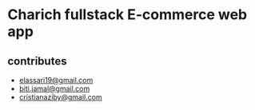 # Charich fullstack E-commerce web app

## contributes
- elassari19@gmail.com
- biti.jamal@gmail.com
- cristianaziby@gmail.com
